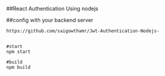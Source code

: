 ##React Authentication Using nodejs


##config with your backend server

```server github rep0
https://github.com/saigowthamr/Jwt-Authentication-Nodejs-


#start
npm start

#build
npm build



